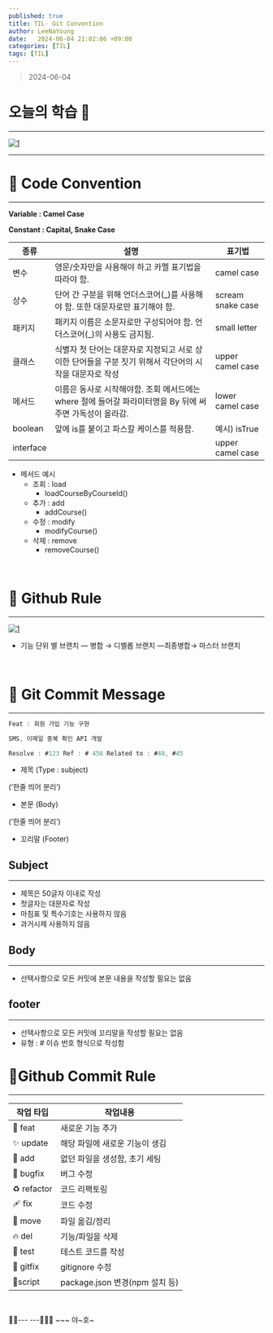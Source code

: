 ```yaml
---
published: true
title: TIL- Git Convention
author: LeeNaYoung
date:   2024-06-04 21:02:06 +09:00
categories: [TIL]
tags: [TIL]
---
```



> 2024-06-04


# 오늘의 학습 🌠

---

<a  href="https://github.com/LeeNaYoung240/LeeNaYoung240.github.io/assets/107848521/508c1ca6-10b6-4663-b1f9-7abf88bdeb51"  class="popup img-link"><img  src="https://github.com/LeeNaYoung240/LeeNaYoung240.github.io/assets/107848521/508c1ca6-10b6-4663-b1f9-7abf88bdeb51"  alt="1"  loading="lazy"></a>

---

# **📌 Code Convention**
---

**Variable : Camel Case**

**Constant : Capital, Snake Case**

|종류| 설명 | 표기법 |
|--|--|--|
|변수  |영문/숫자만을 사용해야 하고 카멜 표기법을 따라야 함.|camel case  |
|상수  | 단어 간 구분을 위해 언더스코어(_)를 사용해야 함. 또한 대문자로만 표기해야 함. | scream snake case |
|패키지  | 패키지 이름은 소문자로만 구성되어야 함. 언더스코어(_)의 사용도 금지됨. | small letter |
|클래스  |식별자 첫 단어는 대문자로 지정되고 서로 상이한 단어들을 구분 짓기 위해서 각단어의 시작을 대문자로 작성  |upper camel case  |
|메서드  |이름은 동사로 시작해야함. 조회 메서드에는 where 절에 들어갈 파라미터명을 By 뒤에 써주면 가독성이 올라감.  | lower camel case |
|boolean  |앞에 is를 붙이고 파스칼 케이스를 적용함.  |예시) isTrue  |
|interface  |  |upper camel case  |


-   메서드 예시
    -   조회 : load
        -   loadCourseByCourseId()
    -   추가 : add
        -   addCourse()
    -   수정 : modify
        -   modifyCourse()
    -   삭제 : remove
        -   removeCourse()

<br>

# **📌 Github Rule**
---

<a  href="https://github.com/LeeNaYoung240/LeeNaYoung240.github.io/assets/107848521/73870dc9-4af4-4463-bfe5-367a7f37160b"  class="popup img-link"><img  src="https://github.com/LeeNaYoung240/LeeNaYoung240.github.io/assets/107848521/73870dc9-4af4-4463-bfe5-367a7f37160b"  alt="1"  loading="lazy"></a> 

-   기능 단위 별 브랜치 — 병합 → 디벨롭 브랜치 —최종병합→ 마스터 브랜치

<br>


# **📌 Git Commit Message**
---
```js
Feat : 회원 가입 기능 구현 

SMS, 이메일 중복 확인 API 개발 

Resolve : #123 Ref : # 456 Related to : #48, #45
```

-   제목 (Type : subject)

(’한줄 띄어 분리’)

-   본문 (Body)

(’한줄 띄어 분리’)

-   꼬리말 (Footer)

## Subject
---
-   제목은 50글자 이내로 작성
-   첫글자는 대문자로 작성
-   마침표 및 특수기호는 사용하지 않음
-   과거시제 사용하지 않음

## Body
---
-   선택사항으로 모든 커밋에 본문 내용을 작성할 필요는 없음

## footer
---
-   선택사항으로 모든 커밋에 꼬리말을 작성할 필요는 없음
-   유형 : # 이슈 번호 형식으로 작성함


# **📌Github Commit Rule**
---
 
|작업 타입  | 작업내용 |
|--|--|
|🎀 feat | 새로운 기능 추가 |
|✨ update |해당 파일에 새로운 기능이 생김  |
|🎉 add  |없던 파일을 생성함, 초기 세팅  |
|🐛 bugfix  |버그 수정  |
|♻️ refactor  | 코드 리팩토링 |
|🩹 fix  | 코드 수정 |
|🚚 move | 파일 옮김/정리 |
|🔥 del  | 기능/파일을 삭제 |
|🍻 test  | 테스트 코드를 작성 |
|🙈 gitfix  | gitignore 수정 |
|🔨script  | package.json 변경(npm 설치 등) |

<br>

🐱‍🏍--- ---🤸🏻‍♀️ ~~~ 야~호~